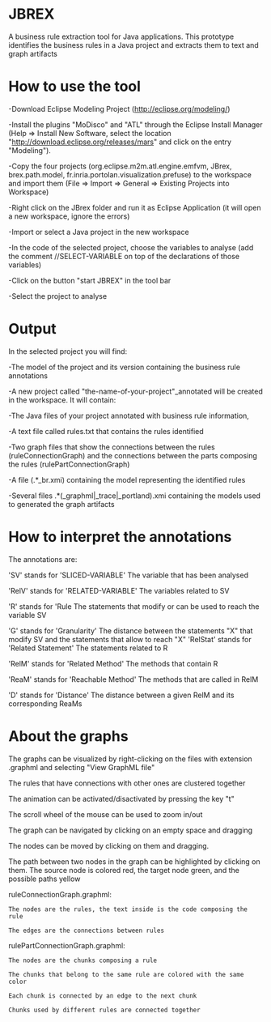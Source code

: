 JBREX
=====

A business rule extraction tool for Java applications.
This prototype identifies the business rules in a Java project and extracts them to text and graph artifacts

How to use the tool
===================
-Download Eclipse Modeling Project (http://eclipse.org/modeling/)

-Install the plugins "MoDisco" and "ATL" through the Eclipse Install Manager (Help => Install New Software, select the location "http://download.eclipse.org/releases/mars" and click on the entry "Modeling").

-Copy the four projects (org.eclipse.m2m.atl.engine.emfvm, JBrex, brex.path.model, fr.inria.portolan.visualization.prefuse) to the workspace and import them (File => Import => General => Existing Projects into Workspace)

-Right click on the JBrex folder and run it as Eclipse Application (it will open a new workspace, ignore the errors)

-Import or select a Java project in the new workspace

-In the code of the selected project, choose the variables to analyse (add the comment //SELECT-VARIABLE on top of the declarations of those variables)

-Click on the button "start JBREX" in the tool bar

-Select the project to analyse

Output
===================
In the selected project you will find:

-The model of the project and its version containing the business rule annotations 
	
-A new project called "the-name-of-your-project"_annotated will be created in the workspace. It will contain:

-The Java files of your project annotated with business rule information, 

-A text file called rules.txt that contains the rules identified

-Two graph files that show the connections between the rules (ruleConnectionGraph) and the connections between the parts composing the rules (rulePartConnectionGraph)

-A file (.*_br.xmi) containing the model representing the identified rules

-Several files .*(_graphml|_trace|_portland).xmi containing the models used to generated the graph artifacts

How to interpret the annotations
================================
The annotations are:

'SV' 		stands for 	'SLICED-VARIABLE'	 The variable that has been analysed

'RelV'		stands for 	'RELATED-VARIABLE'   The variables related to SV

'R'			stands for	'Rule				 The statements that modify or can be used to reach the variable SV

'G' 		stands for 	'Granularity' 		 The distance between the statements "X" that modify SV and the statements that allow to reach "X"
'RelStat' 	stands for  'Related Statement'  The statements related to R

'RelM' 		stands for 	'Related Method'	 The methods that contain R

'ReaM' 		stands for 	'Reachable Method'   The methods that are called in RelM

'D' 		stands for 	'Distance'			 The distance between a given RelM and its corresponding ReaMs 

About the graphs
================

The graphs can be visualized by right-clicking on the files with extension .graphml and selecting "View GraphML file"

The rules that have connections with other ones are clustered together

The animation can be activated/disactivated by pressing the key "t"

The scroll wheel of the mouse can be used to zoom in/out

The graph can be navigated by clicking on an empty space and dragging

The nodes can be moved by clicking on them and dragging.

The path between two nodes in the graph can be highlighted by clicking on them. The source node is colored red, the target node green, and the possible paths yellow


ruleConnectionGraph.graphml:

	The nodes are the rules, the text inside is the code composing the rule
	
	The edges are the connections between rules
	
	
rulePartConnectionGraph.graphml:

	The nodes are the chunks composing a rule
	
	The chunks that belong to the same rule are colored with the same color
	
	Each chunk is connected by an edge to the next chunk
	
	Chunks used by different rules are connected together

